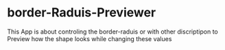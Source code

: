 # border-Raduis-Previewer
This App is about controling the border-raduis or with other discriptipon to Preview how the shape looks while changing these values
